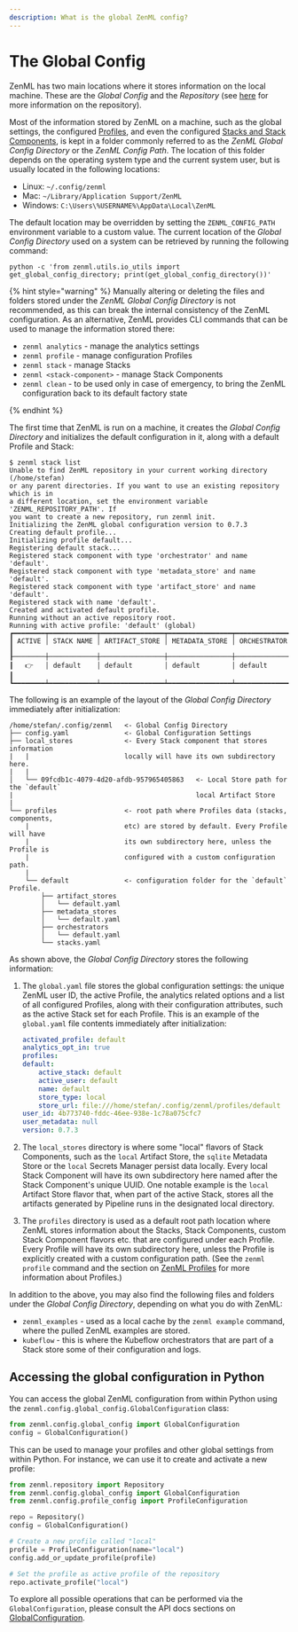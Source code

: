 ```yaml
---
description: What is the global ZenML config?
---
```


# The Global Config

ZenML has two main locations where it stores information on the local machine.
These are the _Global Config_ and the _Repository_ (see 
[here](../developer-guide/stacks_profiles_repositories.md#repositories)
for more information on the repository).

Most of the information stored by ZenML on a machine, such as the global
settings, the configured 
[Profiles](../developer-guide/stacks_profiles_repositories.md#profiles),
and even the configured 
[Stacks and Stack Components](../developer-guide/stacks_profiles_repositories.md#stacks), 
is kept in a folder commonly referred to as the _ZenML Global Config Directory_
or the _ZenML Config Path_. The location of this folder depends on the 
operating system type and the current system user, but is usually located in 
the following locations:

* Linux: `~/.config/zenml`
* Mac: `~/Library/Application Support/ZenML`
* Windows: `C:\Users\%USERNAME%\AppData\Local\ZenML`

The default location may be overridden by setting the `ZENML_CONFIG_PATH`
environment variable to a custom value. The current location of the _Global
Config Directory_ used on a system can be retrieved by running the following
command:

```shell
python -c 'from zenml.utils.io_utils import get_global_config_directory; print(get_global_config_directory())'
```

{% hint style="warning" %}
Manually altering or deleting the files and folders stored under the _ZenML Global
Config Directory_ is not recommended, as this can break the internal consistency
of the ZenML configuration. As an alternative, ZenML provides CLI commands that
can be used to manage the information stored there:

* `zenml analytics` - manage the analytics settings
* `zenml profile` - manage configuration Profiles
* `zenml stack` - manage Stacks
* `zenml <stack-component>` - manage Stack Components
* `zenml clean` - to be used only in case of emergency, to bring the ZenML
configuration back to its default factory state

{% endhint %}

The first time that ZenML is run on a machine, it creates the _Global Config
Directory_ and initializes the default configuration in it, along with a default
Profile and Stack:

```
$ zenml stack list
Unable to find ZenML repository in your current working directory (/home/stefan)
or any parent directories. If you want to use an existing repository which is in
a different location, set the environment variable 'ZENML_REPOSITORY_PATH'. If
you want to create a new repository, run zenml init.
Initializing the ZenML global configuration version to 0.7.3
Creating default profile...
Initializing profile default...
Registering default stack...
Registered stack component with type 'orchestrator' and name 'default'.
Registered stack component with type 'metadata_store' and name 'default'.
Registered stack component with type 'artifact_store' and name 'default'.
Registered stack with name 'default'.
Created and activated default profile.
Running without an active repository root.
Running with active profile: 'default' (global)
┏━━━━━━━━┯━━━━━━━━━━━━┯━━━━━━━━━━━━━━━━┯━━━━━━━━━━━━━━━━┯━━━━━━━━━━━━━━┓
┃ ACTIVE │ STACK NAME │ ARTIFACT_STORE │ METADATA_STORE │ ORCHESTRATOR ┃
┠────────┼────────────┼────────────────┼────────────────┼──────────────┨
┃   👉   │ default    │ default        │ default        │ default      ┃
┗━━━━━━━━┷━━━━━━━━━━━━┷━━━━━━━━━━━━━━━━┷━━━━━━━━━━━━━━━━┷━━━━━━━━━━━━━━┛
```

The following is an example of the layout of the _Global Config Directory_
immediately after initialization:

```
/home/stefan/.config/zenml   <- Global Config Directory
├── config.yaml              <- Global Configuration Settings
├── local_stores             <- Every Stack component that stores information
|   |                        locally will have its own subdirectory here.
|   |                        
│   └── 09fcdb1c-4079-4d20-afdb-957965405863   <- Local Store path for the `default`
|                                              local Artifact Store
|
└── profiles                 <- root path where Profiles data (stacks, components,
    |                        etc) are stored by default. Every Profile will have
    |                        its own subdirectory here, unless the Profile is
    |                        configured with a custom configuration path.
    |
    └── default              <- configuration folder for the `default` Profile.
        ├── artifact_stores
        │   └── default.yaml
        ├── metadata_stores
        │   └── default.yaml
        ├── orchestrators
        │   └── default.yaml
        └── stacks.yaml
```

As shown above, the _Global Config Directory_ stores the following
information:

1. The `global.yaml` file stores the global configuration settings: the unique
ZenML user ID, the active Profile, the analytics related options and a list of all configured Profiles, along with their configuration attributes, such as the
active Stack set for each Profile. This is an example of the `global.yaml` file
contents immediately after initialization:

    ```yaml
    activated_profile: default
    analytics_opt_in: true
    profiles:
    default:
        active_stack: default
        active_user: default
        name: default
        store_type: local
        store_url: file:///home/stefan/.config/zenml/profiles/default
    user_id: 4b773740-fddc-46ee-938e-1c78a075cfc7
    user_metadata: null
    version: 0.7.3
    ```

2. The `local_stores` directory is where some "local" flavors of Stack Components,
such as the `local` Artifact Store, the `sqlite` Metadata Store or the `local`
Secrets Manager persist data locally. Every local Stack Component will have its
own subdirectory here named after the Stack Component's unique UUID. One notable
example is the `local` Artifact Store flavor that, when part of the active Stack,
stores all the artifacts generated by Pipeline runs in the designated local
directory.

3. The `profiles` directory is used as a default root path location where ZenML
stores information about the Stacks, Stack Components, custom Stack Component
flavors etc. that are configured under each Profile. Every Profile will have its
own subdirectory here, unless the Profile is explicitly created with a custom
configuration path. (See the `zenml profile` command and the section on
[ZenML Profiles](../collaborate/share-with-profiles.md) for more information about
Profiles.)

In addition to the above, you may also find the following files and folders under
the _Global Config Directory_, depending on what you do with ZenML:

* `zenml_examples` - used as a local cache by the `zenml example` command, where
the pulled ZenML examples are stored.
* `kubeflow` - this is where the Kubeflow orchestrators that are part of a Stack
store some of their configuration and logs.

## Accessing the global configuration in Python

You can access the global ZenML configuration from within Python using the
`zenml.config.global_config.GlobalConfiguration` class:

```python
from zenml.config.global_config import GlobalConfiguration
config = GlobalConfiguration()
```

This can be used to manage your profiles and other global settings from within
Python. For instance, we can use it to create and activate a new profile:

```python
from zenml.repository import Repository
from zenml.config.global_config import GlobalConfiguration
from zenml.config.profile_config import ProfileConfiguration

repo = Repository()
config = GlobalConfiguration()

# Create a new profile called "local"
profile = ProfileConfiguration(name="local")
config.add_or_update_profile(profile)

# Set the profile as active profile of the repository
repo.activate_profile("local")
```

To explore all possible operations that can be performed via the 
`GlobalConfiguration`, please consult the API docs sections on 
[GlobalConfiguration](https://apidocs.zenml.io/latest/api_docs/config/#zenml.config.global_config.GlobalConfiguration).
